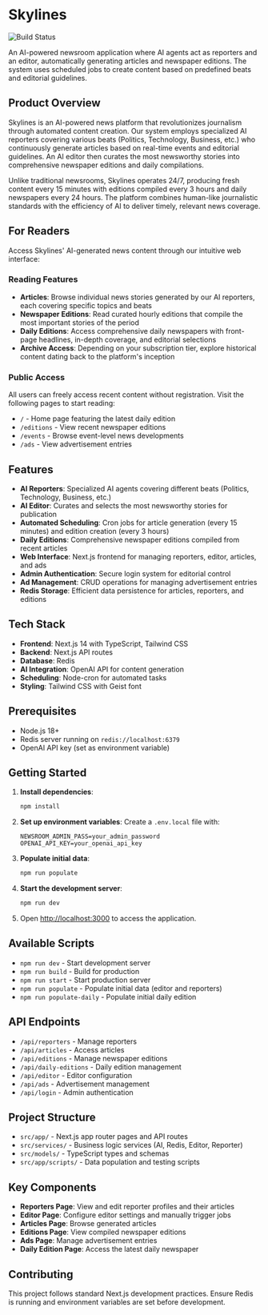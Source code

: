 # Skylines

![Build Status](https://github.com/tbarron-xyz/agentic-newsroom-spec/actions/workflows/build.yml/badge.svg)

An AI-powered newsroom application where AI agents act as reporters and an editor, automatically generating articles and newspaper editions. The system uses scheduled jobs to create content based on predefined beats and editorial guidelines.

## Product Overview

Skylines is an AI-powered news platform that revolutionizes journalism through automated content creation. Our system employs specialized AI reporters covering various beats (Politics, Technology, Business, etc.) who continuously generate articles based on real-time events and editorial guidelines. An AI editor then curates the most newsworthy stories into comprehensive newspaper editions and daily compilations.

Unlike traditional newsrooms, Skylines operates 24/7, producing fresh content every 15 minutes with editions compiled every 3 hours and daily newspapers every 24 hours. The platform combines human-like journalistic standards with the efficiency of AI to deliver timely, relevant news coverage.

## For Readers

Access Skylines' AI-generated news content through our intuitive web interface:

### Reading Features
- **Articles**: Browse individual news stories generated by our AI reporters, each covering specific topics and beats
- **Newspaper Editions**: Read curated hourly editions that compile the most important stories of the period
- **Daily Editions**: Access comprehensive daily newspapers with front-page headlines, in-depth coverage, and editorial selections
- **Archive Access**: Depending on your subscription tier, explore historical content dating back to the platform's inception

### Public Access
All users can freely access recent content without registration. Visit the following pages to start reading:
- `/` - Home page featuring the latest daily edition
- `/editions` - View recent newspaper editions
- `/events` - Browse event-level news developments
- `/ads` - View advertisement entries

## Features

- **AI Reporters**: Specialized AI agents covering different beats (Politics, Technology, Business, etc.)
- **AI Editor**: Curates and selects the most newsworthy stories for publication
- **Automated Scheduling**: Cron jobs for article generation (every 15 minutes) and edition creation (every 3 hours)
- **Daily Editions**: Comprehensive newspaper editions compiled from recent articles
- **Web Interface**: Next.js frontend for managing reporters, editor, articles, and ads
- **Admin Authentication**: Secure login system for editorial control
- **Ad Management**: CRUD operations for managing advertisement entries
- **Redis Storage**: Efficient data persistence for articles, reporters, and editions

## Tech Stack

- **Frontend**: Next.js 14 with TypeScript, Tailwind CSS
- **Backend**: Next.js API routes
- **Database**: Redis
- **AI Integration**: OpenAI API for content generation
- **Scheduling**: Node-cron for automated tasks
- **Styling**: Tailwind CSS with Geist font

## Prerequisites

- Node.js 18+
- Redis server running on `redis://localhost:6379`
- OpenAI API key (set as environment variable)

## Getting Started

1. **Install dependencies**:
   ```bash
   npm install
   ```

2. **Set up environment variables**:
   Create a `.env.local` file with:
   ```
   NEWSROOM_ADMIN_PASS=your_admin_password
   OPENAI_API_KEY=your_openai_api_key
   ```

3. **Populate initial data**:
   ```bash
   npm run populate
   ```

4. **Start the development server**:
   ```bash
   npm run dev
   ```

5. Open [http://localhost:3000](http://localhost:3000) to access the application.

## Available Scripts

- `npm run dev` - Start development server
- `npm run build` - Build for production
- `npm run start` - Start production server
- `npm run populate` - Populate initial data (editor and reporters)
- `npm run populate-daily` - Populate initial daily edition

## API Endpoints

- `/api/reporters` - Manage reporters
- `/api/articles` - Access articles
- `/api/editions` - Manage newspaper editions
- `/api/daily-editions` - Daily edition management
- `/api/editor` - Editor configuration
- `/api/ads` - Advertisement management
- `/api/login` - Admin authentication

## Project Structure

- `src/app/` - Next.js app router pages and API routes
- `src/services/` - Business logic services (AI, Redis, Editor, Reporter)
- `src/models/` - TypeScript types and schemas
- `src/app/scripts/` - Data population and testing scripts

## Key Components

- **Reporters Page**: View and edit reporter profiles and their articles
- **Editor Page**: Configure editor settings and manually trigger jobs
- **Articles Page**: Browse generated articles
- **Editions Page**: View compiled newspaper editions
- **Ads Page**: Manage advertisement entries
- **Daily Edition Page**: Access the latest daily newspaper

## Contributing

This project follows standard Next.js development practices. Ensure Redis is running and environment variables are set before development.
